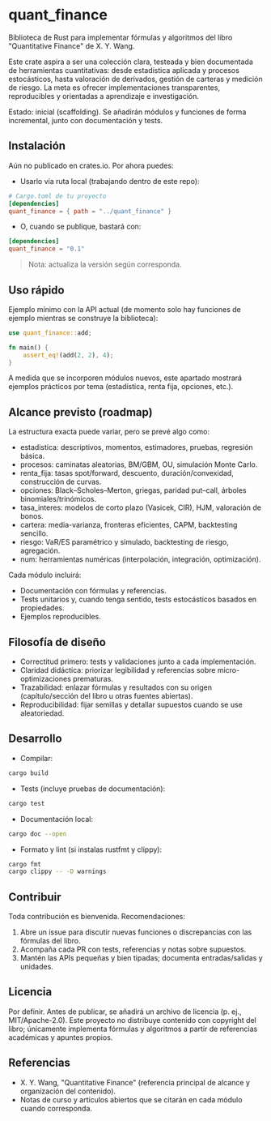 # quant_finance

Biblioteca de Rust para implementar fórmulas y algoritmos del libro "Quantitative Finance" de X. Y. Wang.

Este crate aspira a ser una colección clara, testeada y bien documentada de herramientas cuantitativas: desde estadística aplicada y procesos estocásticos, hasta valoración de derivados, gestión de carteras y medición de riesgo. La meta es ofrecer implementaciones transparentes, reproducibles y orientadas a aprendizaje e investigación.

Estado: inicial (scaffolding). Se añadirán módulos y funciones de forma incremental, junto con documentación y tests.


## Instalación

Aún no publicado en crates.io. Por ahora puedes:

- Usarlo vía ruta local (trabajando dentro de este repo):

```toml
# Cargo.toml de tu proyecto
[dependencies]
quant_finance = { path = "../quant_finance" }
```

- O, cuando se publique, bastará con:

```toml
[dependencies]
quant_finance = "0.1"
```

> Nota: actualiza la versión según corresponda.


## Uso rápido

Ejemplo mínimo con la API actual (de momento solo hay funciones de ejemplo mientras se construye la biblioteca):

```rust
use quant_finance::add;

fn main() {
    assert_eq!(add(2, 2), 4);
}
```

A medida que se incorporen módulos nuevos, este apartado mostrará ejemplos prácticos por tema (estadística, renta fija, opciones, etc.).


## Alcance previsto (roadmap)

La estructura exacta puede variar, pero se prevé algo como:

- estadistica: descriptivos, momentos, estimadores, pruebas, regresión básica.
- procesos: caminatas aleatorias, BM/GBM, OU, simulación Monte Carlo.
- renta_fija: tasas spot/forward, descuento, duración/convexidad, construcción de curvas.
- opciones: Black–Scholes–Merton, griegas, paridad put–call, árboles binomiales/trinómicos.
- tasa_interes: modelos de corto plazo (Vasicek, CIR), HJM, valoración de bonos.
- cartera: media-varianza, fronteras eficientes, CAPM, backtesting sencillo.
- riesgo: VaR/ES paramétrico y simulado, backtesting de riesgo, agregación.
- num: herramientas numéricas (interpolación, integración, optimización).

Cada módulo incluirá:
- Documentación con fórmulas y referencias.
- Tests unitarios y, cuando tenga sentido, tests estocásticos basados en propiedades.
- Ejemplos reproducibles.


## Filosofía de diseño

- Correctitud primero: tests y validaciones junto a cada implementación.
- Claridad didáctica: priorizar legibilidad y referencias sobre micro-optimizaciones prematuras.
- Trazabilidad: enlazar fórmulas y resultados con su origen (capítulo/sección del libro u otras fuentes abiertas).
- Reproducibilidad: fijar semillas y detallar supuestos cuando se use aleatoriedad.


## Desarrollo

- Compilar:

```bash
cargo build
```

- Tests (incluye pruebas de documentación):

```bash
cargo test
```

- Documentación local:

```bash
cargo doc --open
```

- Formato y lint (si instalas rustfmt y clippy):

```bash
cargo fmt
cargo clippy -- -D warnings
```


## Contribuir

Toda contribución es bienvenida. Recomendaciones:

1. Abre un issue para discutir nuevas funciones o discrepancias con las fórmulas del libro.
2. Acompaña cada PR con tests, referencias y notas sobre supuestos.
3. Mantén las APIs pequeñas y bien tipadas; documenta entradas/salidas y unidades.


## Licencia

Por definir. Antes de publicar, se añadirá un archivo de licencia (p. ej., MIT/Apache-2.0). Este proyecto no distribuye contenido con copyright del libro; únicamente implementa fórmulas y algoritmos a partir de referencias académicas y apuntes propios.


## Referencias

- X. Y. Wang, "Quantitative Finance" (referencia principal de alcance y organización del contenido).
- Notas de curso y artículos abiertos que se citarán en cada módulo cuando corresponda.

